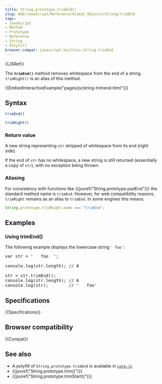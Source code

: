 ```yaml
---
title: String.prototype.trimEnd()
slug: Web/JavaScript/Reference/Global_Objects/String/trimEnd
tags:
- JavaScript
- Method
- Prototype
- Reference
- String
- Polyfill
browser-compat: javascript.builtins.String.trimEnd
---
```

{{JSRef}}

The **`trimEnd()`** method removes whitespace from the end of a string.
`trimRight()` is an alias of this method.

{{EmbedInteractiveExample("pages/js/string-trimend.html")}}

## Syntax

```js
trimEnd()

trimRight()
```

### Return value

A new string representing `str` stripped of whitespace from its end (right
side).

If the end of `str` has no whitespace, a new string is still returned
(essentially a copy of `str`), with no exception being thrown.

### Aliasing

For consistency with functions like
{{jsxref("String.prototype.padEnd")}} the standard method name is
`trimEnd`. However, for web compatibility reasons, `trimRight` remains as an
alias to `trimEnd`. In some engines this means:

```js
String.prototype.trimRight.name === "trimEnd";
```

## Examples

### Using trimEnd()

The following example displays the lowercase string `' foo'`:

<pre class="brush: js highlight: [5]">var str = '   foo  ';

console.log(str.length); // 8

str = str.trimEnd();
console.log(str.length); // 6
console.log(str);        // '   foo'
</pre>

## Specifications

{{Specifications}}

## Browser compatibility

{{Compat}}

## See also

- A polyfill of `String.prototype.trimEnd` is available in
  [`core-js`](https://github.com/zloirock/core-js#ecmascript-string-and-regexp)
- {{jsxref("String.prototype.trim()")}}
- {{jsxref("String.prototype.trimStart()")}}

